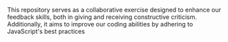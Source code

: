 This repository serves as a collaborative exercise designed to enhance our feedback skills, both in giving and receiving constructive criticism. Additionally, it aims to improve our coding abilities by adhering to JavaScript's best practices
